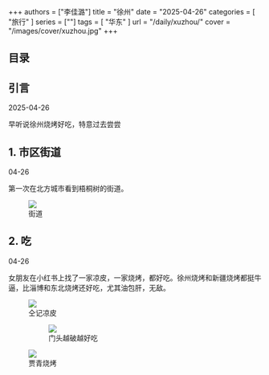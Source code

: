 +++
authors = ["李佳潞"]
title = "徐州"
date = "2025-04-26"
categories = [
    "旅行"
]
series = [""]
tags = [
    "华东"
]
url = "/daily/xuzhou/"
cover = "/images/cover/xuzhou.jpg"
+++
<!DOCTYPE html>
<html lang="zh-CN">
<head>
    <meta charset="UTF-8">
    <meta name="viewport" content="width=device-width, initial-scale=1.0">
    <link rel="stylesheet" href="/assets/css/styles.css">
    <script src="/assets/js/toc.js"></script>    
</head>
<body>
    <article>
        <nav>
            <h2>目录</h2>
            <ul id="toc">
                <!-- 目录项会在这里动态生成 -->
            </ul>
        </nav>
        <section>
            <h2>引言</h2>
            <p>2025-04-26</p>
            <p>         早听说徐州烧烤好吃，特意过去尝尝</p>
        </section>
        <section>
            <h2>1. 市区街道</h2>
            <p>04-26 <i class="fas fa-sun"></i></p>
            <p>         第一次在北方城市看到梧桐树的街道。</p>
            <div class="container">
                <div class="image">
                    <figure>
                        <a data-fancybox="gallery" href="https://cdn.heirenlop.com/daily-record/xuzhou1.png">
    <img src="https://cdn.heirenlop.com/daily-record/xuzhou1.png" loading="lazy">
</a>
                        <figcaption>街道</figcaption>
                    </figure>
                </div>
            </div>
        </section>
        <section>
            <h2>2. 吃</h2>
            <p>04-26 <i class="fas fa-sun"></i></p>
            <p>         女朋友在小红书上找了一家凉皮，一家烧烤，都好吃。徐州烧烤和新疆烧烤都挺牛逼，比淄博和东北烧烤还好吃，尤其油包肝，无敌。</p>
            <div class="container">
                <div class="image">
                    <figure>
                        <a data-fancybox="gallery" href="https://cdn.heirenlop.com/daily-record/xuzhou2.png">
    <img src="https://cdn.heirenlop.com/daily-record/xuzhou2.png" loading="lazy">
</a>
        <figcaption>仝记凉皮</figcaption>
<figure>
    <a data-fancybox="gallery" href="https://cdn.heirenlop.com/daily-record/xuzhou4.png">
<img src="https://cdn.heirenlop.com/daily-record/xuzhou4.png" loading="lazy">
</a>
                        <figcaption>门头越破越好吃</figcaption>
                    </figure>
                </div>
            </div>
            <div class="container">
                <div class="image">
                    <figure>
                        <a data-fancybox="gallery" href="https://cdn.heirenlop.com/daily-record/xuzhou3.png">
    <img src="https://cdn.heirenlop.com/daily-record/xuzhou3.png" loading="lazy">
</a>
                        <figcaption>贾青烧烤</figcaption>
                    </figure>
                </div>
            </div>
        </section>
    </article>
</body>
</html>